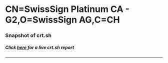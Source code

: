 # CN=SwissSign Platinum CA - G2,O=SwissSign AG,C=CH
### Snapshot of crt.sh
##### Click [here](https://crt.sh/?q=Serial_AAEC07372B607A763535E76CEE3E42) for a live crt.sh report

---
